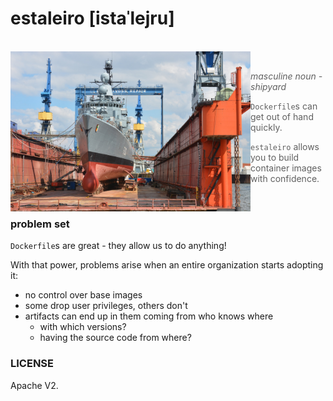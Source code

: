 # estaleiro [istaˈlejru]

<br />

<img align="left" width="384" height="256" src="https://github.com/cirocosta/estaleiro/raw/master/.github/shipyard.jpg" />

<br />


> *masculine noun - shipyard*

> `Dockerfile`s can get out of hand quickly.

> `estaleiro` allows you to build container images with confidence.


<br />



### problem set

`Dockerfile`s are great - they allow us to do anything!

With that power, problems arise when an entire organization starts adopting it:

- no control over base images
- some drop user privileges, others don't
- artifacts can end up in them coming from who knows where
  - with which versions?
  - having the source code from where?


### LICENSE

Apache V2.


